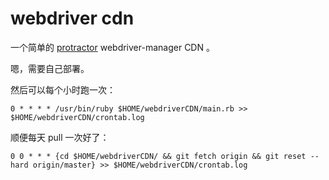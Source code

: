 # webdriver cdn

一个简单的 [protractor](https://github.com/angular/protractor) webdriver-manager CDN 。

嗯，需要自己部署。

然后可以每个小时跑一次：

```crontab
0 * * * * /usr/bin/ruby $HOME/webdriverCDN/main.rb >> $HOME/webdriverCDN/crontab.log
```

顺便每天 pull 一次好了：

```crontab
0 0 * * * {cd $HOME/webdriverCDN/ && git fetch origin && git reset --hard origin/master} >> $HOME/webdriverCDN/crontab.log
```
